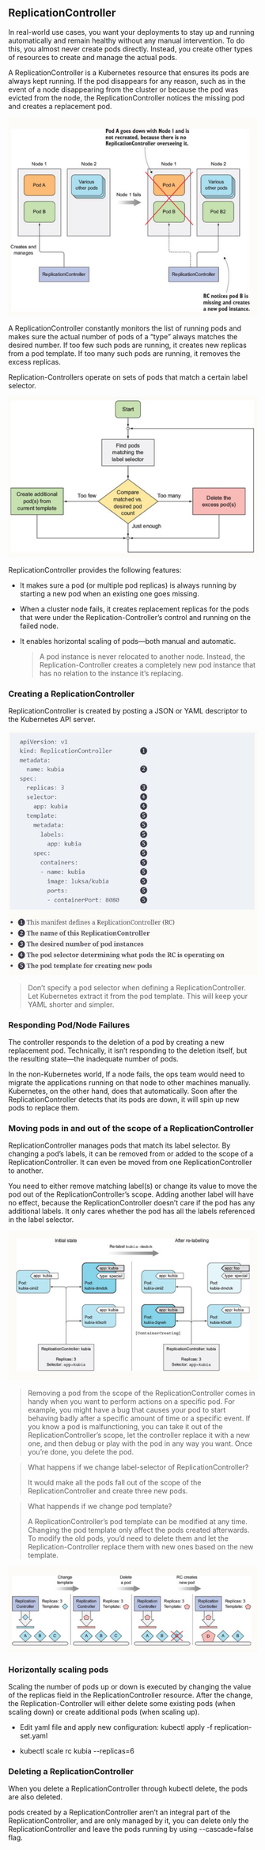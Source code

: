 ## ReplicationController

In real-world use cases, you want your deployments to stay up and running automatically and remain healthy without any manual intervention. To do this, you almost never create pods directly. Instead, you create other types of resources to create and manage the actual pods.

A ReplicationController is a Kubernetes resource that ensures its pods are always kept running. If the pod disappears for any reason, such as in the event of a node disappearing from the cluster or because the pod was evicted from the node, the ReplicationController notices the missing pod and creates a replacement pod.

<img src=".\images\p3_replicationcontroller_createpod.jpg"/>

A ReplicationController constantly monitors the list of running pods and makes sure the actual number of pods of a “type” always matches the desired number. If too few such pods are running, it creates new replicas from a pod template. If too many such pods are running, it removes the excess replicas.

Replication-Controllers operate on sets of pods that match a certain label selector.

<img src=".\images\p3_replicationcontroller_reconciliation_loop.jpg"/>

ReplicationController provides the following features:

* It makes sure a pod (or multiple pod replicas) is always running by starting a new pod when an existing one goes missing.
* When a cluster node fails, it creates replacement replicas for the pods that were under the Replication-Controller’s control and running on the failed node.
* It enables horizontal scaling of pods—both manual and automatic.

    > A pod instance is never relocated to another node. Instead, the Replication-Controller creates a completely new pod instance that has no relation to the instance it’s replacing.

### Creating a ReplicationController

ReplicationController is created by posting a JSON or YAML descriptor to the Kubernetes API server.

<img src=".\images\p3_replicationcontroller_yaml_example.jpg"/>

> Don’t specify a pod selector when defining a ReplicationController. Let Kubernetes extract it from the pod template. This will keep your YAML shorter and simpler.

### Responding Pod/Node Failures

The controller responds to the deletion of a pod by creating a new replacement pod. Technically, it isn’t responding to the deletion itself, but the resulting state—the inadequate number of pods.

In the non-Kubernetes world, If a node fails, the ops team would need to migrate the applications running on that node to other machines manually. Kubernetes, on the other hand, does that automatically. Soon after the ReplicationController detects that its pods are down, it will spin up new pods to replace them.

### Moving pods in and out of the scope of a ReplicationController

ReplicationController manages pods that match its label selector. By changing a pod’s labels, it can be removed from or added to the scope of a ReplicationController. It can even be moved from one ReplicationController to another.

You need to either remove matching label(s) or change its value to move the pod out of the ReplicationController’s scope. Adding another label will have no effect, because the ReplicationController doesn’t care if the pod has any additional labels. It only cares whether the pod has all the labels referenced in the label selector.

<img src=".\images\p3_replicationcontroller_change_pod_label.jpg"/>

> Removing a pod from the scope of the ReplicationController comes in handy when you want to perform actions on a specific pod. For example, you might have a bug that causes your pod to start behaving badly after a specific amount of time or a specific event. If you know a pod is malfunctioning, you can take it out of the ReplicationController’s scope, let the controller replace it with a new one, and then debug or play with the pod in any way you want. Once you’re done, you delete the pod.

> What happens if we change label-selector of ReplicationController? 
> 
> It would make all the pods fall out of the scope of the ReplicationController and create three new pods.

> What happends if we change pod template?
>
> A ReplicationController’s pod template can be modified at any time. Changing the pod template only affect the pods created afterwards. To modify the old pods, you’d need to delete them and let the Replication-Controller replace them with new ones based on the new template.

<img src=".\images\p3_replicationcontroller_change_pod_template.jpg"/>

### Horizontally scaling pods
Scaling the number of pods up or down is executed by changing the value of the replicas field in the ReplicationController resource. After the change, the Replication-Controller will either delete some existing pods (when scaling down) or create additional pods (when scaling up).

* Edit yaml file and apply new configuration: kubectl apply -f replication-set.yaml

* kubectl scale rc kubia --replicas=6

### Deleting a ReplicationController

When you delete a ReplicationController through kubectl delete, the pods are also deleted. 

 pods created by a ReplicationController aren’t an integral part of the ReplicationController, and are only managed by it, you can delete only the ReplicationController and leave the pods running by using --cascade=false flag.
